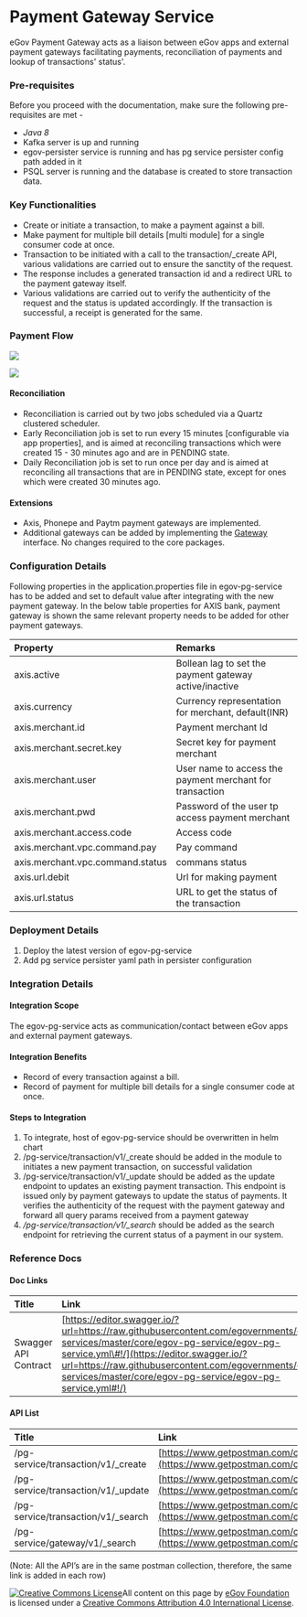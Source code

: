 # Payment Gateway Service

eGov Payment Gateway acts as a liaison between eGov apps and external payment gateways facilitating payments, reconciliation of payments and lookup of transactions' status'.

### Pre-requisites <a id="Pre-requisites"></a>

Before you proceed with the documentation, make sure the following pre-requisites are met -

* _Java 8_
* Kafka server is up and running
* egov-persister service is running and has pg service persister config path added in it
* PSQL server is running and the database is created to store transaction data.

### Key Functionalities <a id="Key-Functionalities"></a>

* Create or initiate a transaction, to make a payment against a bill.
* Make payment for multiple bill details \[multi module\] for a single consumer code at once.
* Transaction to be initiated with a call to the transaction/\_create API, various validations are carried out to ensure the sanctity of the request.
* The response includes a generated transaction id and a redirect URL to the payment gateway itself.
* Various validations are carried out to verify the authenticity of the request and the status is updated accordingly. If the transaction is successful, a receipt is generated for the same.

### Payment Flow <a id="Payment-Flow"></a>

![](../../../.gitbook/assets/payment_transaction_initiate.png)

![](../../../.gitbook/assets/payment_transaction_complete-2-.jpg)

#### Reconciliation <a id="Reconciliation"></a>

* Reconciliation is carried out by two jobs scheduled via a Quartz clustered scheduler.
* Early Reconciliation job is set to run every 15 minutes \[configurable via app properties\], and is aimed at reconciling transactions which were created 15 - 30 minutes ago and are in PENDING state.
* Daily Reconciliation job is set to run once per day and is aimed at reconciling all transactions that are in PENDING state, except for ones which were created 30 minutes ago.

#### Extensions <a id="Extensions"></a>

* Axis, Phonepe and Paytm payment gateways are implemented.
* Additional gateways can be added by implementing the [Gateway](https://raw.githubusercontent.com/egovernments/egov-services/master/core/egov-pg-service/src/main/java/org/egov/pg/service/Gateway.java) interface. No changes required to the core packages.

### Configuration Details

Following properties in the application.properties file in egov-pg-service has to be added and set to default value after integrating with the new payment gateway. In the below table properties for AXIS bank, payment gateway is shown the same relevant property needs to be added for other payment gateways.

| Property | Remarks |
| :--- | :--- |
| axis.active | Bollean lag to set the payment gateway active/inactive |
| axis.currency | Currency representation for merchant, default\(INR\) |
| axis.merchant.id | Payment merchant Id |
| axis.merchant.secret.key | Secret key for payment merchant |
| axis.merchant.user | User name to access the payment merchant for transaction |
| axis.merchant.pwd | Password of the user tp access payment merchant |
| axis.merchant.access.code | Access code |
| axis.merchant.vpc.command.pay | Pay command |
| axis.merchant.vpc.command.status | commans status |
| axis.url.debit | Url for making payment |
| axis.url.status | URL to get the status of the transaction |

### Deployment Details <a id="Deployment-Details"></a>

1. Deploy the latest version of egov-pg-service
2. Add pg service persister yaml path in persister configuration

### Integration Details <a id="Integration"></a>

#### Integration Scope <a id="Integration-Scope"></a>

The egov-pg-service acts as communication/contact between eGov apps and external payment gateways.

#### Integration Benefits <a id="Integration-Benefits"></a>

* Record of every transaction against a bill.
* Record of payment for multiple bill details for a single consumer code at once.

#### Steps to Integration <a id="Steps-to-Integration"></a>

1. To integrate, host of egov-pg-service should be overwritten in helm chart
2. /pg-service/transaction/v1/\_create should be added in the module to initiates a new payment transaction, on successful validation
3. /pg-service/transaction/v1/\_update should be added as the update endpoint to updates an existing payment transaction. This endpoint is issued only by payment gateways to update the status of payments. It verifies the authenticity of the request with the payment gateway and forward all query params received from a payment gateway
4. _/pg-service/transaction/v1/\_search_ should be added as the search endpoint for retrieving the current status of a payment in our system.

### Reference Docs

#### Doc Links <a id="Doc-Links"></a>

| **Title**  | **Link** |
| :--- | :--- |
| Swagger API Contract | [https://editor.swagger.io/?url=https://raw.githubusercontent.com/egovernments/egov-services/master/core/egov-pg-service/egov-pg-service.yml\#!/](https://editor.swagger.io/?url=https://raw.githubusercontent.com/egovernments/egov-services/master/core/egov-pg-service/egov-pg-service.yml#!/) |

#### API List <a id="API-List"></a>

| **Title** | **Link** |
| :--- | :--- |
| /pg-service/transaction/v1/\_create | [https://www.getpostman.com/collections/a0dfce4274235164c520](https://www.getpostman.com/collections/a0dfce4274235164c520) |
| /pg-service/transaction/v1/\_update | [https://www.getpostman.com/collections/a0dfce4274235164c520](https://www.getpostman.com/collections/a0dfce4274235164c520) |
| /pg-service/transaction/v1/\_search | [https://www.getpostman.com/collections/a0dfce4274235164c520](https://www.getpostman.com/collections/a0dfce4274235164c520) |
| /pg-service/gateway/v1/\_search | [https://www.getpostman.com/collections/a0dfce4274235164c520](https://www.getpostman.com/collections/a0dfce4274235164c520) |

\(Note: All the API’s are in the same postman collection, therefore, the same link is added in each row\)



 [![Creative Commons License](https://i.creativecommons.org/l/by/4.0/80x15.png)](http://creativecommons.org/licenses/by/4.0/)All content on this page by [eGov Foundation ](https://egov.org.in/)is licensed under a [Creative Commons Attribution 4.0 International License](http://creativecommons.org/licenses/by/4.0/).


